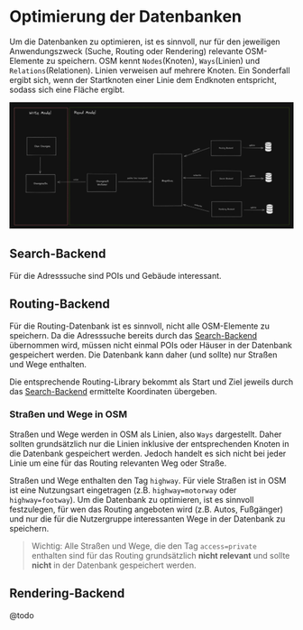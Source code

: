 # Optimierung der Datenbanken
Um die Datenbanken zu optimieren, ist es sinnvoll, nur für den jeweiligen Anwendungszweck (Suche, Routing oder Rendering)
relevante OSM-Elemente zu speichern. OSM kennt `Nodes`(Knoten), `Ways`(Linien) und `Relations`(Relationen). Linien verweisen auf mehrere Knoten.
Ein Sonderfall ergibt sich, wenn der Startknoten einer Linie dem Endknoten entspricht, sodass sich eine Fläche ergibt.

![](./architecture.png)

## Search-Backend
Für die Adresssuche sind POIs und Gebäude interessant.

## Routing-Backend
Für die Routing-Datenbank ist es sinnvoll, nicht alle OSM-Elemente zu speichern.
Da die Adresssuche bereits durch das [Search-Backend](./Databases.md#search-backend) übernommen wird,
müssen nicht einmal POIs oder Häuser in der Datenbank gespeichert werden. Die Datenbank kann daher (und sollte) nur 
Straßen und Wege enthalten.

Die entsprechende Routing-Library bekommt als Start und Ziel jeweils durch das [Search-Backend](./Databases.md#search-backend)
ermittelte Koordinaten übergeben.

### Straßen und Wege in OSM

Straßen und Wege werden in OSM als Linien, also `Ways` dargestellt. Daher sollten grundsätzlich nur die Linien inklusive
der entsprechenden Knoten in die Datenbank gespeichert werden. Jedoch handelt es sich nicht bei jeder Linie um eine für 
das Routing relevanten Weg oder Straße.

Straßen und Wege enthalten den Tag `highway`. Für viele Straßen ist in OSM ist eine Nutzungsart eingetragen 
(z.B. `highway=motorway` oder `highway=footway`). Um die Datenbank zu optimieren, ist es sinnvoll festzulegen, für wen 
das Routing angeboten wird (z.B. Autos, Fußgänger) und nur die für die Nutzergruppe interessanten Wege in der Datenbank 
zu speichern.

> Wichtig: Alle Straßen und Wege, die den Tag `access=private` enthalten sind für das Routing grundsätzlich **nicht 
> relevant** und sollte **nicht** in der Datenbank gespeichert werden.

## Rendering-Backend
@todo